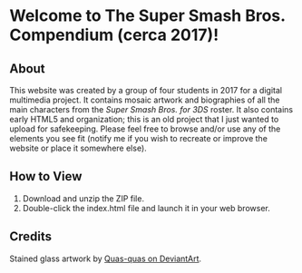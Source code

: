 # Welcome to The Super Smash Bros. Compendium (cerca 2017)!

## About
This website was created by a group of four students in 2017 for a digital multimedia project. It contains mosaic artwork and biographies of all the main characters from the _Super Smash Bros. for 3DS_ roster. It also contains early HTML5 and organization; this is an old project that I just wanted to upload for safekeeping. Please feel free to browse and/or use any of the elements you see fit (notify me if you wish to recreate or improve the website or place it somewhere else).

## How to View
1. Download and unzip the ZIP file.
2. Double-click the index.html file and launch it in your web browser.

## Credits
Stained glass artwork by [Quas-quas on DeviantArt](https://www.google.com/url?sa=t&rct=j&q=&esrc=s&source=web&cd=1&cad=rja&uact=8&ved=2ahUKEwiF_aHwgOnhAhUHTN8KHQX_DFQQFjAAegQIBRAC&url=https%3A%2F%2Fwww.deviantart.com%2Fquas-quas&usg=AOvVaw1utwDSX1dQU3wUO_y394el).

